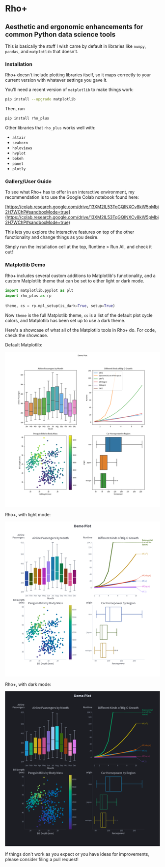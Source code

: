 # Rho+

## Aesthetic and ergonomic enhancements for common Python data science tools

This is basically the stuff I wish came by default in libraries like `numpy`, `pandas`, and `matplotlib` that doesn't.

### Installation

Rho+ doesn't include plotting libraries itself, so it maps correctly to your current version with whatever settings you gave it.

You'll need a recent version of `matplotlib` to make things work:

```bash
pip install --upgrade matplotlib
```

Then, run

```bash
pip install rho_plus
```

Other libraries that `rho_plus` works well with:

- `altair`
- `seaborn`
- `holoviews`
- `hvplot`
- `bokeh`
- `panel`
- `plotly`

### Gallery/User Guide

To see what Rho+ has to offer in an interactive environment, my recommendation is to use the Google Colab notebook found here:

[https://colab.research.google.com/drive/13XM2IL53TqGQlNXCv8kW5pMbj2H7WChP#sandboxMode=true](https://colab.research.google.com/drive/13XM2IL53TqGQlNXCv8kW5pMbj2H7WChP#sandboxMode=true)

This lets you explore the interactive features on top of the other functionality and change things as you desire.

Simply run the installation cell at the top, Runtime > Run All, and check it out!

### Matplotlib Demo

Rho+ includes several custom additions to Matplotlib's functionality, and a custom Matplotlib theme that can be set to either light or dark mode.

```python
import matplotlib.pyplot as plt
import rho_plus as rp

theme, cs = rp.mpl_setup(is_dark=True, setup=True)
```

Now `theme` is the full Matplotlib theme, `cs` is a list of the default plot cycle colors, and Matplotlib has been set up to use a dark theme.

Here's a showcase of what all of the Matplotlib tools in Rho+ do. For code, check the showcase.

Default Matplotlib:

![Default](images/default.png)

Rho+, with light mode:

![Light mode](images/rho-light.png)

Rho+, with dark mode:

![Dark mode](images/rho-dark.png)

If things don't work as you expect or you have ideas for improvements, please consider filing a pull request!
